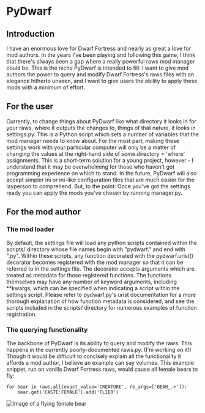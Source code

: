 # PyDwarf

## Introduction

I have an enormous love for Dwarf Fortress and nearly as great a love for mod authors. In the years I've been playing and following this game, I think that there's always been a gap where a really powerful raws mod manager could be. This is the niche PyDwarf is intended to fill: I want to give mod authors the power to query and modify Dwarf Fortress's raws files with an elegance hitherto unseen, and I want to give users the ability to apply these mods with a minimum of effort.

## For the user

Currently, to change things about PyDwarf like what directory it looks in for your raws, where it outputs the changes to, things of that nature, it looks in settings.py. This is a Python script which sets a number of variables that the mod manager needs to know about. For the most part, making these settings work with your particular computer will only be a matter of changing the values at the right-hand side of some.directory = 'where' assignments. This is a short-term solution for a young project, however - I understand that it may be overwhelming for those who haven't got programming experience on which to stand. In the future, PyDwarf will also accept simpler ini or ini-like configuration files that are much easier for the layperson to comprehend. But, to the point: Once you've got the settings ready you can apply the mods you've chosen by running manager.py.

## For the mod author

### The mod loader

By default, the settings file will load any python scripts contained within the scripts/ directory whose file names begin with "pydwarf." and end with ".py". Within these scripts, any function decorated with the pydwarf.urist() decorator becomes registered with the mod manager so that it can be referred to in the settings file. The decorator accepts arguments which are treated as metadata for those registered functions. The functions themselves may have any number of keyword arguments, including **kwargs, which can be specified when indicating a script within the settings script. Please refer to pydwarf.py's urist documentation for a more thorough explanation of how function metadata is considered, and see the scripts included in the scripts/ directory for numerous examples of function registration.

### The querying functionality

The backbone of PyDwarf is its ability to query and modify the raws. This happens in the currently poorly-documented raws.py. (I'm working on it!) Though it would be difficult to concisely explain all the functionality it affords a mod author, I believe an example can say volumes. This example snippet, run on vanilla Dwarf Fortress raws, would cause all female bears to fly: 

```
for bear in raws.all(exact_value='CREATURE', re_args=['BEAR_.+']):
    bear.get('CASTE:FEMALE').add('FLIER')
```

![Image of a flying female bear](https://github.com/pineapplemachine/PyDwarf/blob/master/images/logo_transparent.png?raw=true)
